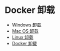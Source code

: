 # Docker 卸载

- [Windows 卸载](Windows/README.md)
- [Mac OS 卸载](MacOS/README.md)
- [Linux 卸载](Linux/README.md)
- [Docker 卸载]()
